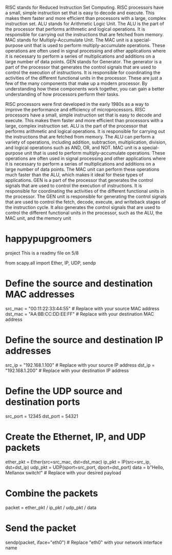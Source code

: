 RISC stands for Reduced Instruction Set Computing. RISC processors have a small, simple instruction set that is easy to decode and execute. This makes them faster and more efficient than processors with a large, complex instruction set.
ALU stands for Arithmetic Logic Unit. The ALU is the part of the processor that performs arithmetic and logical operations. It is responsible for carrying out the instructions that are fetched from memory.
MAC stands for Multiply-Accumulate Unit. The MAC unit is a special-purpose unit that is used to perform multiply-accumulate operations. These operations are often used in signal processing and other applications where it is necessary to perform a series of multiplications and additions on a large number of data points.
GEN stands for Generator. The generator is a part of the processor that generates the control signals that are used to control the execution of instructions. It is responsible for coordinating the activities of the different functional units in the processor.
These are just a few of the many components that make up a modern processor. By understanding how these components work together, you can gain a better understanding of how processors perform their tasks.

RISC processors were first developed in the early 1980s as a way to improve the performance and efficiency of microprocessors. RISC processors have a small, simple instruction set that is easy to decode and execute. This makes them faster and more efficient than processors with a large, complex instruction set.
ALU is the part of the processor that performs arithmetic and logical operations. It is responsible for carrying out the instructions that are fetched from memory. The ALU can perform a variety of operations, including addition, subtraction, multiplication, division, and logical operations such as AND, OR, and NOT.
MAC unit is a special-purpose unit that is used to perform multiply-accumulate operations. These operations are often used in signal processing and other applications where it is necessary to perform a series of multiplications and additions on a large number of data points. The MAC unit can perform these operations much faster than the ALU, which makes it ideal for these types of applications.
GEN is a part of the processor that generates the control signals that are used to control the execution of instructions. It is responsible for coordinating the activities of the different functional units in the processor. The GEN unit is responsible for generating the control signals that are used to control the fetch, decode, execute, and writeback stages of the instruction cycle. It also generates the control signals that are used to control the different functional units in the processor, such as the ALU, the MAC unit, and the memory unit

# happypupgroomers
project
This is a readmy file on 5/8

from scapy.all import Ether, IP, UDP, sendp

# Define the source and destination MAC addresses
src_mac = "00:11:22:33:44:55"  # Replace with your source MAC address
dst_mac = "AA:BB:CC:DD:EE:FF"  # Replace with your destination MAC address

# Define the source and destination IP addresses
src_ip = "192.168.1.100"  # Replace with your source IP address
dst_ip = "192.168.1.200"  # Replace with your destination IP address

# Define the UDP source and destination ports
src_port = 12345
dst_port = 54321

# Create the Ethernet, IP, and UDP packets
ether_pkt = Ether(src=src_mac, dst=dst_mac)
ip_pkt = IP(src=src_ip, dst=dst_ip)
udp_pkt = UDP(sport=src_port, dport=dst_port)
data = b"Hello, Mellanox switch!"  # Replace with your desired payload

# Combine the packets
packet = ether_pkt / ip_pkt / udp_pkt / data

# Send the packet
sendp(packet, iface="eth0")  # Replace "eth0" with your network interface name
